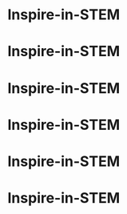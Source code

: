 # Inspire-in-STEM # 
# Inspire-in-STEM
# Inspire-in-STEM
# Inspire-in-STEM
# Inspire-in-STEM
# Inspire-in-STEM
